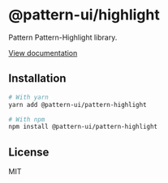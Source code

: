 # @pattern-ui/highlight

Pattern Pattern-Highlight library.

[View documentation](https://pattern.icu/)

## Installation

```sh
# With yarn
yarn add @pattern-ui/pattern-highlight

# With npm
npm install @pattern-ui/pattern-highlight
```

## License

MIT
